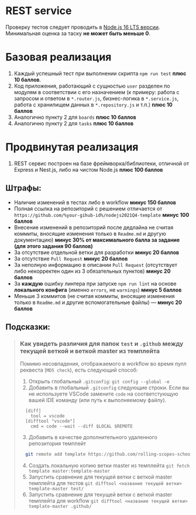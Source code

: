 # REST service

Проверку тестов следует проводить в [Node.js 16 LTS версии](https://nodejs.org/en/).
Минимальная оценка за таску **не может быть меньше 0**.

# Базовая реализация
1. Каждый успешный тест при выполнении скрипта `npm run test` **плюс 10 баллов**.
2. Код приложения, работающий с сущностью `user` разделен по модулям в соответствии с его назначением (к примеру: работа с запросом и ответом в `*.router.js`, бизнес-логика в `*.service.js`, работа с хранилищем данных в `*.repository.js` и т.п.) **плюс 10 баллов**
4. Аналогично пункту 2 для `boards` **плюс 10 баллов**
5. Аналогично пункту 2 для `tasks` **плюс 10 баллов**

# Продвинутая реализация
1. REST сервис построен на базе фреймворка/библиотеки, отличной от Express и Nest.js, либо на чистом Node.js **плюс 100 баллов**

## Штрафы:
* Наличие изменений в тестах либо в workflow **минус 150 баллов**
* Полная ссылка на репозиторий с решением отличается от `https://github.com/%your-gihub-id%/nodejs2021Q4-template` **минус 100 баллов**
* Внесение изменений в репозиторий после дедлайна не считая коммиты, вносящие изменения только в `Readme.md` и другую документацию) **минус 30% от максимального балла за задание (для этого задания 90 баллов)**
* За отсутствие отдельной ветки для разработки **минус 20 баллов**
* За отсутствие `Pull Request` **минус 20 баллов**
* За неполную информацию в описании `Pull Request` (отсутствует либо некорректен один из 3 обязательных пунктов) **минус 20 баллов**
* За **каждую** ошибку линтера при запуске `npm run lint` на основе **локального конфига** (именно `errors`, не `warnings`) **минус 5 баллов** 
* Меньше 3 коммитов (не считая коммиты, вносящие изменения только в `Readme.md` и другие вспомогательные файлы) — **минус 20 баллов**

## Подсказки:

> ### **Как увидеть различия для папок `test` и `.github` между текущей веткой и веткой master из темплейта**
>  Помимо несовпадения, отображаемого в workflow во время пулл реквеста (`MD5 check`), есть следующий способ:
>  1. Открыть глобальный `.gitconfig`:
>    `git config --global -e`
>  2. Добавить в глобальный `.gitconfig` следующие строки. Если вы не используете VSCode замените `code` на соответстующую вашей IDE команду (или путь к выполняемому файлу).
>    ```
>      [diff]
>        tool = vscode
>      [difftool "vscode"]
>        cmd = code --wait --diff $LOCAL $REMOTE
>    ```
>  3. Добавить в качестве дополнительного удаленного репозитория темплейт
>    ```bash
>      git remote add template https://github.com/rolling-scopes-school/nodejs-course-template.git
>    ```
>  4. Создать локальную копию ветки master из темплейта
>     `git fetch template master:template-master`
>  5. Запустить сравнение для текущей ветки с веткой master темплейта для тестов
>    `git difftool <название текущей ветки> template-master test/`
>  5. Запустить сравнение для текущей ветки с веткой master темплейта для workflow
>    `git difftool <название текущей ветки> template-master .github/`